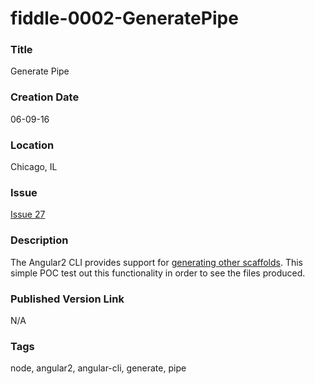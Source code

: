 fiddle-0002-GeneratePipe
======


### Title

Generate Pipe


### Creation Date

06-09-16


### Location

Chicago, IL


### Issue

[Issue 27](https://github.com/bradyhouse/house/issues/27)


### Description

The Angular2 CLI provides support for [generating other scaffolds](https://www.npmjs.com/package/angular-cli#generating-other-scaffolds).  This simple POC test out this functionality in order to see the files produced.


### Published Version Link

N/A


### Tags

node, angular2, angular-cli, generate, pipe
